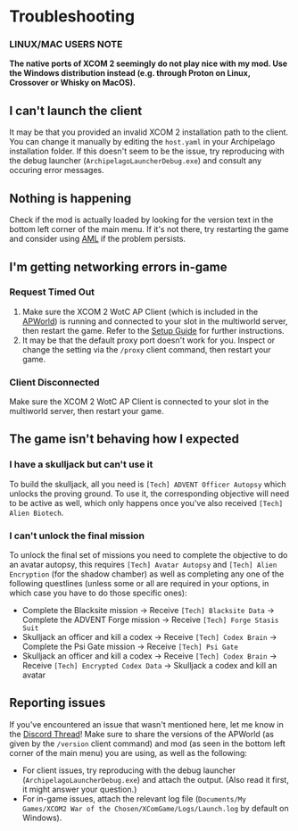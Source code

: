 # Troubleshooting

### LINUX/MAC USERS NOTE

**The native ports of XCOM 2 seemingly do not play nice with my mod. Use the Windows distribution instead (e.g. through Proton on Linux, Crossover or Whisky on MacOS).**

## I can't launch the client

It may be that you provided an invalid XCOM 2 installation path to the client. You can change it manually by editing the `host.yaml` in your Archipelago installation folder. If this doesn't seem to be the issue, try reproducing with the debug launcher (`ArchipelagoLauncherDebug.exe`) and consult any occuring error messages.

## Nothing is happening

Check if the mod is actually loaded by looking for the version text in the bottom left corner of the main menu. If it's not there, try restarting the game and consider using [AML](https://github.com/X2CommunityCore/xcom2-launcher) if the problem persists.

## I'm getting networking errors in-game

### Request Timed Out

1. Make sure the XCOM 2 WotC AP Client (which is included in the [APWorld](https://github.com/MaxReinstadler/X2WOTCArchipelago/releases)) is running and connected to your slot in the multiworld server, then restart the game. Refer to the [Setup Guide](https://github.com/MaxReinstadler/X2WOTCArchipelago/blob/main/worlds/x2wotc/docs/setup_en.md) for further instructions.
2. It may be that the default proxy port doesn't work for you. Inspect or change the setting via the `/proxy` client command, then restart your game.

### Client Disconnected

Make sure the XCOM 2 WotC AP Client is connected to your slot in the multiworld server, then restart your game.

## The game isn't behaving how I expected

### I have a skulljack but can't use it

To build the skulljack, all you need is `[Tech] ADVENT Officer Autopsy` which unlocks the proving ground. To use it, the corresponding objective will need to be active as well, which only happens once you've also received `[Tech] Alien Biotech`.

### I can't unlock the final mission

To unlock the final set of missions you need to complete the objective to do an avatar autopsy, this requires `[Tech] Avatar Autopsy` and `[Tech] Alien Encryption` (for the shadow chamber) as well as completing any one of the following questlines (unless some or all are required in your options, in which case you have to do those specific ones):
- Complete the Blacksite mission -> Receive `[Tech] Blacksite Data` -> Complete the ADVENT Forge mission -> Receive `[Tech] Forge Stasis Suit`
- Skulljack an officer and kill a codex -> Receive `[Tech] Codex Brain` -> Complete the Psi Gate mission -> Receive `[Tech] Psi Gate`
- Skulljack an officer and kill a codex -> Receive `[Tech] Codex Brain` -> Receive `[Tech] Encrypted Codex Data` -> Skulljack a codex and kill an avatar

## Reporting issues

If you've encountered an issue that wasn't mentioned here, let me know in the [Discord Thread](https://discord.com/channels/731205301247803413/1037751568700805141)! Make sure to share the versions of the APWorld (as given by the `/version` client command) and mod (as seen in the bottom left corner of the main menu) you are using, as well as the following:
- For client issues, try reproducing with the debug launcher (`ArchipelagoLauncherDebug.exe`) and attach the output. (Also read it first, it might answer your question.)
- For in-game issues, attach the relevant log file (`Documents/My Games/XCOM2 War of the Chosen/XComGame/Logs/Launch.log` by default on Windows).
